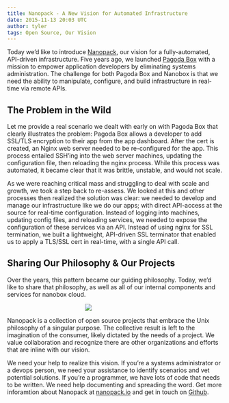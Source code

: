 ```yaml
---
title: Nanopack - A New Vision for Automated Infrastructure
date: 2015-11-13 20:03 UTC
author: tyler
tags: Open Source, Our Vision
---
```


Today we’d like to introduce [Nanopack](http://nanopack.io), our vision for a fully-automated, API-driven infrastructure. Five years ago, we launched [Pagoda Box](https://pagodabox.io) with a mission to empower application developers by eliminating systems administration. The challenge for both Pagoda Box and Nanobox is that we need the ability to manipulate, configure, and build infrastructure in real-time via remote APIs.

## The Problem in the Wild
Let me provide a real scenario we dealt with early on with Pagoda Box that clearly illustrates the problem: Pagoda Box allows a developer to add SSL/TLS encryption to their app from the app dashboard. After the cert is created, an Nginx web server needed to be re-configured for the app. This process entailed SSH’ing into the web server machines, updating the configuration file, then reloading the nginx process. While this process was automated, it became clear that it was brittle, unstable, and would not scale. 

As we were reaching critical mass and struggling to deal with scale and growth, we took a step back to re-assess. We looked at this and other processes then realized the solution was clear: we needed to develop and manage our infrastructure like we do our apps; with direct API-access at the source for real-time configuration. Instead of logging into machines, updating config files, and reloading services, we needed to expose the configuration of these services via an API. Instead of using nginx for SSL termination, we built a lightweight, API-driven SSL terminator that enabled us to apply a TLS/SSL cert in real-time, with a single API call.

## Sharing Our Philosophy & Our Projects
Over the years, this pattern became our guiding philosophy. Today, we’d like to share that philosophy, as well as all of our internal components and services for nanobox cloud.

<a href="http://nanopack.io" style="max-width: 10em; margin: 0 auto; display: block;">
  <img src="/images/nanopack-logo.svg">
</a> 

Nanopack is a collection of open source projects that embrace the Unix philosophy of a singular purpose. The collective result is left to the imagination of the consumer, likely dictated by the needs of a project. We value collaboration and recognize there are other organizations and efforts that are inline with our vision. 

We need your help to realize this vision. If you’re a systems administrator or a devops person, we need your assistance to identify scenarios and vet potential solutions. If you’re a programmer, we have lots of code that needs to be written. We need help documenting and spreading the word. Get more inforamtion about Nanopack at [nanopack.io](http://nanopack.io) and get in touch on [Github](https://github.com/nanopack).


